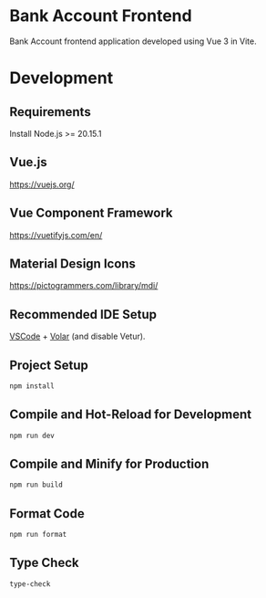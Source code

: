 # Bank Account Frontend

Bank Account frontend application developed using Vue 3 in Vite.

# Development

## Requirements

Install Node.js >= 20.15.1

## Vue.js

https://vuejs.org/

## Vue Component Framework

https://vuetifyjs.com/en/

## Material Design Icons

https://pictogrammers.com/library/mdi/

## Recommended IDE Setup

[VSCode](https://code.visualstudio.com/) + [Volar](https://marketplace.visualstudio.com/items?itemName=Vue.volar) (and disable Vetur).

## Project Setup

```sh
npm install
```

## Compile and Hot-Reload for Development

```sh
npm run dev
```

## Compile and Minify for Production

```sh
npm run build
```

## Format Code

```sh
npm run format
```

## Type Check

```sh
type-check
```
